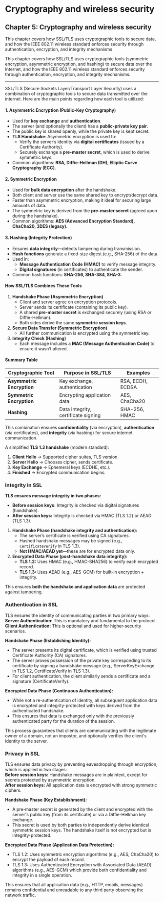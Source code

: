 # Cryptography and wireless security

## Chapter 5: Cryptography and wireless security <a href="#chapter-5-wireless-security-and-cryptography" id="chapter-5-wireless-security-and-cryptography"></a>

This chapter covers how SSL/TLS uses cryptographic tools to secure data, and how the IEEE 802.11 wireless standard enforces security through authentication, encryption, and integrity mechanisms

This chapter covers how SSL/TLS uses cryptographic tools (symmetric encryption, asymmetric encryption, and hashing) to secure data over the Internet, and how the IEEE 802.11 wireless standard enforces security through authentication, encryption, and integrity mechanisms.

***

SSL/TLS (Secure Sockets Layer/Transport Layer Security) uses a combination of cryptographic tools to secure data transmitted over the internet. Here are the main points regarding how each tool is utilized:

#### **1. Asymmetric Encryption (Public-Key Cryptography)**

* Used for **key exchange** and **authentication**.
* The server (and optionally the client) has a **public-private key pair**.
* The public key is shared openly, while the private key is kept secret.
* **TLS Handshake**: Asymmetric encryption is used to:
  * Verify the server’s identity via **digital certificates** (issued by a Certificate Authority).
  * Securely exchange a **pre-master secret**, which is used to derive symmetric keys.
* Common algorithms: **RSA, Diffie-Hellman (DH), Elliptic Curve Cryptography (ECC)**.

#### **2. Symmetric Encryption**

* Used for **bulk data encryption** after the handshake.
* Both client and server use the same shared key to encrypt/decrypt data.
* Faster than asymmetric encryption, making it ideal for securing large amounts of data.
* The symmetric key is derived from the **pre-master secret** (agreed upon during the handshake).
* Common algorithms: **AES (Advanced Encryption Standard), ChaCha20, 3DES (legacy)**.

#### **3. Hashing (Integrity Protection)**

* Ensures **data integrity**—detects tampering during transmission.
* **Hash functions** generate a fixed-size digest (e.g., SHA-256) of the data.
* Used in:
  * **Message Authentication Code (HMAC)** to verify message integrity.
  * **Digital signatures** (in certificates) to authenticate the sender.
* Common hash functions: **SHA-256, SHA-384, SHA-3**.

#### **How SSL/TLS Combines These Tools**

1. **Handshake Phase (Asymmetric Encryption)**
   * Client and server agree on encryption protocols.
   * Server sends its certificate (containing its public key).
   * A shared **pre-master secret** is exchanged securely (using RSA or Diffie-Hellman).
   * Both sides derive the same **symmetric session keys**.
2. **Secure Data Transfer (Symmetric Encryption)**
   * All further communication is encrypted using the symmetric key.
3. **Integrity Check (Hashing)**
   * Each message includes a **MAC (Message Authentication Code)** to ensure it wasn’t altered.

#### **Summary Table**

| **Cryptographic Tool**    | **Purpose in SSL/TLS**              | **Examples**     |
| ------------------------- | ----------------------------------- | ---------------- |
| **Asymmetric Encryption** | Key exchange, authentication        | RSA, ECDH, ECDSA |
| **Symmetric Encryption**  | Encrypting application data         | AES, ChaCha20    |
| **Hashing**               | Data integrity, certificate signing | SHA-256, HMAC    |

This combination ensures **confidentiality** (via encryption), **authentication** (via certificates), and **integrity** (via hashing) for secure internet communication.&#x20;

A simplified **TLS 1.3 handshake** (modern standard):

1. **Client Hello** → Supported cipher suites, TLS version.
2. **Server Hello** → Chooses cipher, sends certificate.
3. **Key Exchange** → Ephemeral keys (ECDHE, etc.).
4. **Finished** → Encrypted communication begins.

### Integrity in SSL

**TLS ensures message integrity in two phases:**

* **Before session keys:** Integrity is checked via digital signatures (handshake).
* **After session keys:** Integrity is checked via HMAC (TLS 1.2) or AEAD (TLS 1.3).

1. **Handshake Phase (handshake integrity and authentication):**
   * The server’s certificate is verified using CA signatures.
   * Hashed handshake messages may be signed (e.g., `CertificateVerify` in TLS 1.3).
   * **Not HMAC/AEAD yet**—these are for encrypted data only.
2. **Encrypted Data Phase (post-handshake data integrity):**
   * **TLS 1.2:** Uses HMAC (e.g., HMAC-SHA256) to verify each encrypted record.
   * **TLS 1.3:** Uses AEAD (e.g., AES-GCM) for built-in encryption + integrity.

This ensures **both the handshake and application data** are protected against tampering.

### Authentication in SSL

TLS ensures the identity of communicating parties in two primary ways:\
**Server Authentication:** This is mandatory and fundamental to the protocol.\
**Client Authentication:** This is optional and used for higher-security scenarios.

**Handshake Phase (Establishing Identity):**

* The server presents its digital certificate, which is verified using trusted Certificate Authority (CA) signatures.
* The server proves possession of the private key corresponding to its certificate by signing a handshake message (e.g., ServerKeyExchange in TLS 1.2, CertificateVerify in TLS 1.3).
* For client authentication, the client similarly sends a certificate and a signature (CertificateVerify).

**Encrypted Data Phase (Continuous Authentication):**

* While not a re-authentication of identity, all subsequent application data is encrypted and integrity-protected with keys derived from the authenticated handshake.
* This ensures that data is exchanged only with the previously authenticated party for the duration of the session.

This process guarantees that clients are communicating with the legitimate owner of a domain, not an impostor, and optionally verifies the client's identity to the server.

### Privacy in SSL

TLS ensures data privacy by preventing eavesdropping through encryption, which is applied in two stages:\
**Before session keys:** Handshake messages are in plaintext, except for secrets protected by asymmetric encryption.\
**After session keys:** All application data is encrypted with strong symmetric ciphers.

**Handshake Phase (Key Establishment):**

* A pre-master secret is generated by the client and encrypted with the server's public key (from its certificate) or via a Diffie-Hellman key exchange.
* This secret is used by both parties to independently derive identical symmetric session keys. The handshake itself is not encrypted but is integrity-protected.

**Encrypted Data Phase (Application Data Protection):**

* TLS 1.2: Uses symmetric encryption algorithms (e.g., AES, ChaCha20) to encrypt the payload of each record.
* TLS 1.3: Uses Authenticated Encryption with Associated Data (AEAD) algorithms (e.g., AES-GCM) which provide both confidentiality and integrity in a single operation.

This ensures that all application data (e.g., HTTP, emails, messages) remains confidential and unreadable to any third party observing the network traffic.
